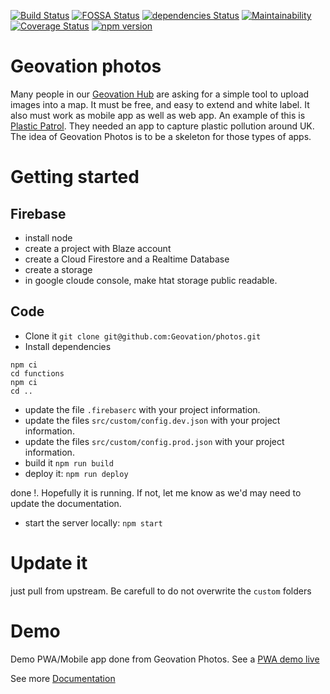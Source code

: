 [![Build Status](https://travis-ci.org/Geovation/photos.svg?branch=master)](https://travis-ci.org/Geovation/photos)
[![FOSSA Status](https://app.fossa.io/api/projects/git%2Bgithub.com%2FGeovation%2Fphotos.svg?type=shield)](https://app.fossa.io/projects/git%2Bgithub.com%2FGeovation%2Fphotos?ref=badge_shield)
[![dependencies Status](https://david-dm.org/geovation/photos/status.svg)](https://david-dm.org/geovation/photos)
[![Maintainability](https://api.codeclimate.com/v1/badges/f18dd7329321d93cbabb/maintainability)](https://codeclimate.com/github/Geovation/photos/maintainability)
[![Coverage Status](https://coveralls.io/repos/github/Geovation/photos/badge.svg)](https://coveralls.io/github/Geovation/photos)
[![npm version](https://badge.fury.io/js/geovation-photos.svg)](https://badge.fury.io/js/geovation-photos)

# Geovation photos

Many people in our [Geovation Hub](https://geovation.uk/hub) are asking for a simple tool to upload images into a map. It must be free, and easy to extend and white label. It also must work as mobile app as well as web app. An example of this is [Plastic Patrol](https://www.plasticpatrol.co.uk/). They needed an app to capture plastic pollution around UK.
The idea of Geovation Photos is to be a skeleton for those types of apps.

# Getting started

## Firebase

- install node
- create a project with Blaze account
- create a Cloud Firestore and a Realtime Database
- create a storage
- in google cloude console, make htat storage public readable.

## Code

- Clone it `git clone git@github.com:Geovation/photos.git`
- Install dependencies

```
npm ci
cd functions
npm ci
cd ..
```

- update the file `.firebaserc` with your project information.
- update the files `src/custom/config.dev.json` with your project information.
- update the files `src/custom/config.prod.json` with your project information.
- build it `npm run build`
- deploy it: `npm run deploy`

done !. Hopefully it is running. If not, let me know as we'd may need to update the documentation.

- start the server locally: `npm start`

# Update it

just pull from upstream. Be carefull to do not overwrite the `custom` folders

# Demo

Demo PWA/Mobile app done from Geovation Photos. See a [PWA demo live](https://photos-demo-d4b14.web.app)

See more [Documentation](./doc/)
